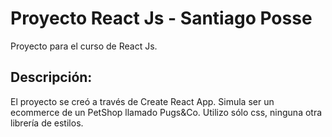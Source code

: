 # Proyecto React Js - Santiago Posse

Proyecto para el curso de React Js.

## Descripción:

El proyecto se creó a través de Create React App. Simula ser un ecommerce de un PetShop llamado Pugs&Co. Utilizo sólo css, ninguna otra librería de estilos.
